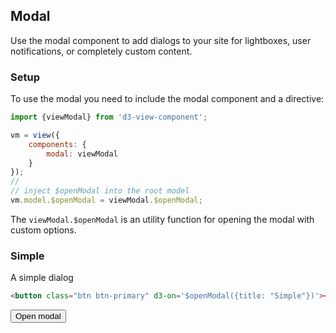 ## Modal

Use the modal component to add dialogs to your site for lightboxes, user notifications, or completely custom content.

### Setup

To use the modal you need to include the modal component and a directive:
```javascript
import {viewModal} from 'd3-view-component';

vm = view({
    components: {
        modal: viewModal
    }
});
//
// inject $openModal into the root model
vm.model.$openModal = viewModal.$openModal;
```

The ``viewModal.$openModal`` is an utility function for opening the modal with
custom options.

### Simple

A simple dialog
```html
<button class="btn btn-primary" d3-on='$openModal({title: "Simple"})'><button>
```
<script></script>
<button class="btn btn-primary" d3-on="$openModal()">Open modal</button>
<br>
